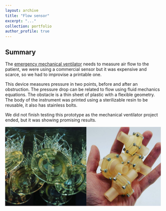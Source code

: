 ```yaml
---
layout: archive
title: "Flow sensor"
excerpt: "..."
collection: portfolio
author_profile: true
---
```


## Summary

The [emergency mechanical ventilator](https://jkugalde.github.io/portfolio/bambu/) needs to measure air flow to the patient, we were using a commercial sensor but it was expensive and scarce, so we had to improvise a printable one.

This device measures pressure in two points, before and after an obstruction. The pressure drop can be related to flow using fluid mechanics equations. The obstacle is a thin sheet of plastic with a flexible geometry. The body of the instrument was printed using a sterilizable resin to be reusable, it also has stainless bolts.

We did not finish testing this prototype as the mechanical ventilator project ended, but it was showing promising results.

<img src="/images/floflo.png" width="750">






